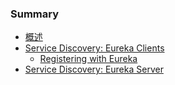 ### Summary

* [概述](overview.md)
* [Service Discovery: Eureka Clients](service-discovery-eureka-client.md)
    * [Registering with Eureka](registering-with-eureka.md)
* [Service Discovery: Eureka Server](service-discovery-eureka-server.md)
